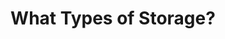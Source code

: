 ---
title: "What Types of Storage?"
description: "An overview of the main cloud storage types block, file, and object and how they support diverse workloads."
themeColor: "#3C494F"
cardImage: ""
weight: 3
---